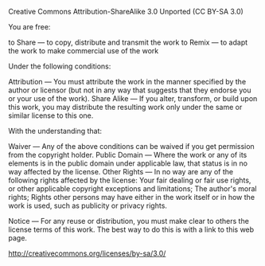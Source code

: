 Creative Commons Attribution-ShareAlike 3.0 Unported (CC BY-SA 3.0)

 
You are free:

  to Share — to copy, distribute and transmit the work
  to Remix — to adapt the work
  to make commercial use of the work


Under the following conditions:

  Attribution — You must attribute the work in the manner specified by the author or licensor (but not in any way that suggests that they endorse you or your use of the work).
  Share Alike — If you alter, transform, or build upon this work, you may distribute the resulting work only under the same or similar license to this one.


With the understanding that:

  Waiver — Any of the above conditions can be waived if you get permission from the copyright holder.
  Public Domain — Where the work or any of its elements is in the public domain under applicable law, that status is in no way affected by the license.
  Other Rights — In no way are any of the following rights affected by the license:
    Your fair dealing or fair use rights, or other applicable copyright exceptions and limitations;
    The author's moral rights;
    Rights other persons may have either in the work itself or in how the work is used, such as publicity or privacy rights.


Notice — For any reuse or distribution, you must make clear to others the license terms of this work. The best way to do this is with a link to this web page.

http://creativecommons.org/licenses/by-sa/3.0/
